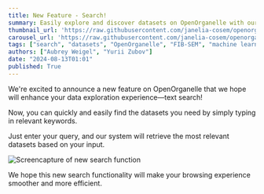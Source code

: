 ```yaml
---
title: New Feature - Search!
summary: Easily explore and discover datasets on OpenOrganelle with our new text search feature
thumbnail_url: 'https://raw.githubusercontent.com/janelia-cosem/openorganelle-blog/main/assets/search-carousel.png'
carousel_url: 'https://raw.githubusercontent.com/janelia-cosem/openorganelle-blog/main/assets/search-carousel.png'
tags: ["search", "datasets", "OpenOrganelle", "FIB-SEM", "machine learning"]
authors: ["Aubrey Weigel", "Yurii Zubov"]
date: "2024-08-13T01:01"
published: True
---
```


We're excited to announce a new feature on OpenOrganelle that we hope will enhance your data exploration experience—text search!

Now, you can quickly and easily find the datasets you need by simply typing in relevant keywords.

Just enter your query, and our system will retrieve the most relevant datasets based on your input.

![Screencapture of new search function](https://raw.githubusercontent.com/janelia-cosem/openorganelle-blog/main/assets/search-demo.gif)

We hope this new search functionality will make your browsing experience smoother and more efficient.

